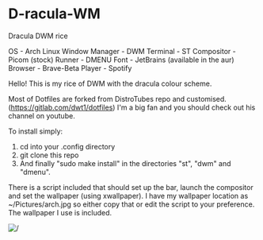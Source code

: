 # D-racula-WM
Dracula DWM rice

OS - Arch Linux
Window Manager - DWM
Terminal - ST
Compositor - Picom (stock)
Runner - DMENU
Font - JetBrains (available in the aur)
Browser - Brave-Beta
Player - Spotify

Hello! This is my rice of DWM with the dracula colour scheme.

Most of Dotfiles are forked from DistroTubes repo and customised. (https://gitlab.com/dwt1/dotfiles) I'm a big fan and you should check out his channel on youtube.

To install simply:

1. cd into your .config directory
2. git clone this repo
3. And finally "sudo make install" in the directories "st", "dwm" and "dmenu".

There is a script included that should set up the bar, launch the compositor and set the wallpaper (using xwallpaper).
I have my wallpaper location as ~/Pictures/arch.jpg so either copy that or edit the script to your preference. The wallpaper I use is included.

![/](img/Screenshot.png)
